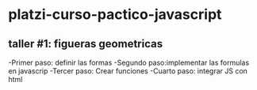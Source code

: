 # platzi-curso-pactico-javascript



## taller #1: figueras geometricas

-Primer paso: definir las formas
-Segundo paso:implementar las formulas en javascrip
-Tercer paso: Crear funciones
-Cuarto paso: integrar JS con html